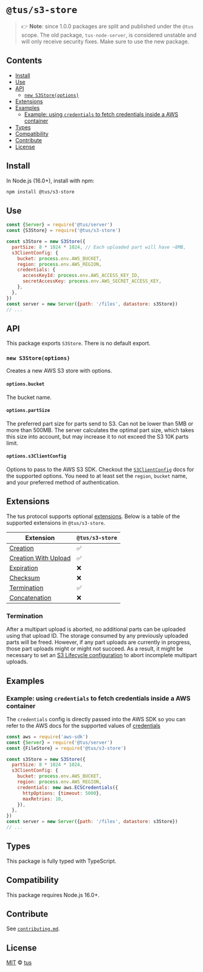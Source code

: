# `@tus/s3-store`

> 👉 **Note**: since 1.0.0 packages are split and published under the `@tus` scope.
> The old package, `tus-node-server`, is considered unstable and will only receive security fixes.
> Make sure to use the new package.

## Contents

- [Install](#install)
- [Use](#use)
- [API](#api)
  - [`new S3Store(options)`](#new-s3storeoptions)
- [Extensions](#extensions)
- [Examples](#examples)
  - [Example: using `credentials` to fetch credentials inside a AWS container](#example-using-credentials-to-fetch-credentials-inside-a-aws-container)
- [Types](#types)
- [Compatibility](#compatibility)
- [Contribute](#contribute)
- [License](#license)

## Install

In Node.js (16.0+), install with npm:

```bash
npm install @tus/s3-store
```

## Use

```js
const {Server} = require('@tus/server')
const {S3Store} = require('@tus/s3-store')

const s3Store = new S3Store({
  partSize: 8 * 1024 * 1024, // Each uploaded part will have ~8MB,
  s3ClientConfig: {
    bucket: process.env.AWS_BUCKET,
    region: process.env.AWS_REGION,
    credentials: {
      accessKeyId: process.env.AWS_ACCESS_KEY_ID,
      secretAccessKey: process.env.AWS_SECRET_ACCESS_KEY,
    },
  },
})
const server = new Server({path: '/files', datastore: s3Store})
// ...
```

## API

This package exports `S3Store`. There is no default export.

### `new S3Store(options)`

Creates a new AWS S3 store with options.

#### `options.bucket`

The bucket name.

#### `options.partSize`

The preferred part size for parts send to S3. Can not be lower than 5MB or more than 500MB.
The server calculates the optimal part size, which takes this size into account,
but may increase it to not exceed the S3 10K parts limit.

#### `options.s3ClientConfig`

Options to pass to the AWS S3 SDK.
Checkout the [`S3ClientConfig`](https://docs.aws.amazon.com/AWSJavaScriptSDK/v3/latest/clients/client-s3/interfaces/s3clientconfig.html)
docs for the supported options. You need to at least set the `region`, `bucket` name, and your preferred method of authentication.

## Extensions

The tus protocol supports optional [extensions][]. Below is a table of the supported extensions in `@tus/s3-store`.

| Extension                | `@tus/s3-store` |
| ------------------------ | --------------- |
| [Creation][]             | ✅              |
| [Creation With Upload][] | ✅              |
| [Expiration][]           | ❌              |
| [Checksum][]             | ❌              |
| [Termination][]          | ✅              |
| [Concatenation][]        | ❌              |

### Termination

After a multipart upload is aborted, no additional parts can be uploaded using that upload ID. The storage consumed by any previously uploaded parts will be freed. However, if any part uploads are currently in progress, those part uploads might or might not succeed. As a result, it might be necessary to set an [S3 Lifecycle configuration](https://docs.aws.amazon.com/AmazonS3/latest/userguide/mpu-abort-incomplete-mpu-lifecycle-config.html) to abort incomplete multipart uploads.

## Examples

### Example: using `credentials` to fetch credentials inside a AWS container

The `credentials` config is directly passed into the AWS SDK so you can refer to the AWS docs for the supported values of [credentials](https://docs.aws.amazon.com/AWSJavaScriptSDK/latest/AWS/Credentials.html#constructor-property)

```js
const aws = require('aws-sdk')
const {Server} = require('@tus/server')
const {FileStore} = require('@tus/s3-store')

const s3Store = new S3Store({
  partSize: 8 * 1024 * 1024,
  s3ClientConfig: {
    bucket: process.env.AWS_BUCKET,
    region: process.env.AWS_REGION,
    credentials: new aws.ECSCredentials({
      httpOptions: {timeout: 5000},
      maxRetries: 10,
    }),
  },
})
const server = new Server({path: '/files', datastore: s3Store})
// ...
```

## Types

This package is fully typed with TypeScript.

## Compatibility

This package requires Node.js 16.0+.

## Contribute

See [`contributing.md`](https://github.com/tus/tus-node-server/blob/main/.github/contributing.md).

## License

[MIT](https://github.com/tus/tus-node-server/blob/master/license) © [tus](https://github.com/tus)

[extensions]: https://tus.io/protocols/resumable-upload.html#protocol-extensions
[creation]: https://tus.io/protocols/resumable-upload.html#creation
[creation with upload]: https://tus.io/protocols/resumable-upload.html#creation-with-upload
[expiration]: https://tus.io/protocols/resumable-upload.html#expiration
[checksum]: https://tus.io/protocols/resumable-upload.html#checksum
[termination]: https://tus.io/protocols/resumable-upload.html#termination
[concatenation]: https://tus.io/protocols/resumable-upload.html#concatenation
